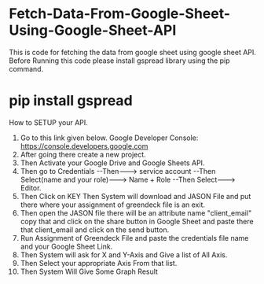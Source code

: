 # Fetch-Data-From-Google-Sheet-Using-Google-Sheet-API
This is code for fetching the data from google sheet using google sheet API.
Before Running this code please install gspread library using the pip command.

# pip install gspread

How to SETUP your API.
1. Go to this link given below.
   Google Developer Console: https://console.developers.google.com
2. After going there create a new project.
3. Then Activate your Google Drive and Google Sheets API.
4. Then go to Credentials --Then---> service account --Then Select(name and your role)---> Name + Role --Then Select---> Editor.
4. Then Click on KEY Then System will download and JASON File and put there where your assignment of greendeck file is an exit.
5. Then open the JASON file there will be an attribute name "client_email" copy that and click on the share button in Google Sheet and paste there that client_email and click on the send button.
6. Run Assignment of Greendeck File and paste the credentials file name and your Google Sheet Link.
7. Then System will ask for X and Y-Axis and Give a list of All Axis.
8. Then Select your appropriate Axis From that list.
9. Then System Will Give Some Graph Result


